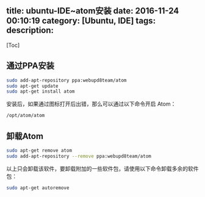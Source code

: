 title: ubuntu-IDE~atom安装
date: 2016-11-24 00:10:19
category: [Ubuntu, IDE]
tags:
description:
---
[Toc]

## 通过PPA安装

``` bash
sudo add-apt-repository ppa:webupd8team/atom
sudo apt-get update
sudo apt-get install atom
```

安装后，如果通过图标打开后出错，那么可以通过以下命令开启 Atom：

``` bash
/opt/atom/atom
```

## 卸载Atom

``` bash
sudo apt-get remove atom
sudo add-apt-repository --remove ppa:webupd8team/atom
```
以上只会卸载该软件，要卸载附加的一些软件包，请使用以下命令卸载多余的软件包：

``` bash
sudo apt-get autoremove
```

